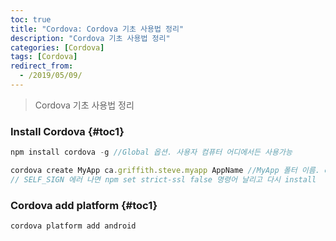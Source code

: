 ```yaml
---
toc: true
title: "Cordova: Cordova 기초 사용법 정리"
description: "Cordova 기초 사용법 정리" 
categories: [Cordova]
tags: [Cordova]
redirect_from:
  - /2019/05/09/
---
```


> Cordova 기초 사용법 정리

### Install Cordova {#toc1}

```js
npm install cordova -g //Global 옵션. 사용자 컴퓨터 어디에서든 사용가능

cordova create MyApp ca.griffith.steve.myapp AppName //MyApp 폴터 이름. ca.xxx 패키지명. AppName 앱 이름
// SELF_SIGN 에러 나면 npm set strict-ssl false 명령어 날리고 다시 install
```

### Cordova add platform {#toc1}

```js
cordova platform add android
```

[^1]: This is a footnote.

[kramdown]: https://kramdown.gettalong.org/
[My Blog]: https://marindie.github.io